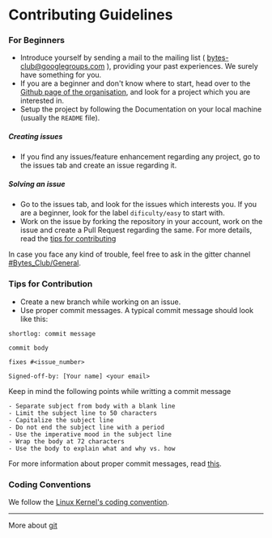 # Contributing Guidelines

### For Beginners

* Introduce yourself by sending a mail to the mailing list ( [bytes-club@googlegroups.com](mailto:bytes-club@googlegroups.com) ), providing your past experiences. We surely have something for you.
* If you are a beginner and don't know where to start, head over to the [Github page of the organisation](https://github.com/BytesClub), and look for a project which you are interested in.
* Setup the project by following the Documentation on your local machine (usually the `README` file).

##### Creating issues
* If you find any issues/feature enhancement regarding any project, go to the issues tab and create an issue regarding it.


##### Solving an issue
* Go to the issues tab, and look for the issues which interests you. If you are a beginner, look for the label `dificulty/easy` to start with.
* Work on the issue by forking the repository in your account, work on the issue and create a Pull Request regarding the same. For more details, read the [tips for contributing](#tips-for-contribution)

In case you face any kind of trouble, feel free to ask in the gitter channel [#Bytes_Club/General](https://gitter.im/Bytes_Club/General).

### Tips for Contribution

* Create a new branch while working on an issue.
* Use proper commit messages. A typical commit message should look like this: 

```
shortlog: commit message

commit body

fixes #<issue_number>

Signed-off-by: [Your name] <your email>
```

Keep in mind the following points while writting a commit message

    - Separate subject from body with a blank line
    - Limit the subject line to 50 characters
    - Capitalize the subject line
    - Do not end the subject line with a period
    - Use the imperative mood in the subject line
    - Wrap the body at 72 characters
    - Use the body to explain what and why vs. how

For more information about proper commit messages, read [this](https://chris.beams.io/posts/git-commit/).

### Coding Conventions

We follow the [Linux Kernel's coding convention](https://bytesclub.github.io/docs/coding_style.pdf).

-----

More about [git](https://bytesclub.github.io/docs/git.pptx)
